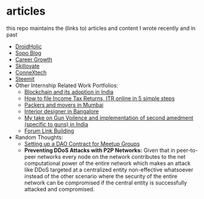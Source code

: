 # articles
this repo maintains the (links to) articles and content I wrote recently and in past

- [DroidHolic](http://droidholic.com/author/sambhavj)
- [Sopo Blog](http://sopo.io/blog)
- [Career Growth](http://crrgrowth.com/author/sambhav/)
- [Skillovate](https://www.skillovate.com/news-updates/author/Words-by-Sambhav-Jain)
- [ConneXtech](https://drive.google.com/folderview?id=1cjZTGF2XHtmE2xKczmGjpDv--hZf5dXD)
- [Steemit](https://steemit.com/@sambhav2612)
- Other Internship Related Work Portfolios:
  - [Blockchain and its adoption in India](https://docs.google.com/document/d/1Z9V9exMzfDWQ-s7EpaaRXYRbaM0w265HfSfw_k6S3Ik/edit?usp=sharing)
  - [How to file Income Tax Returns, ITR online in 5 simple steps](https://docs.google.com/document/d/12peqj1xgWWHIPk51o-dlj9AchF_utUvtPdqDCmvae0Q/edit?usp=sharing)
  - [Packers and movers in Mumbai](https://docs.google.com/document/d/1gVdE7AUBV4NNM1Ae54DolQoaQWvMNwNLxkHET8wWgnA/edit?usp=sharing)
  - [Interior designer in Bangalore](https://docs.google.com/document/d/1moYRla79RKHT3MhyX-SOzhTS_XAe1wRFvzVdWUvddqk/edit?usp=sharing)
  - [My take on Gun Voilence and implementation of second amedment (specific to guns) in India](https://docs.google.com/document/d/1uCWoHJ7Q2QX3f7eyrgfhN3n3NcdcLJ0xO4fsgEwDjm0/edit?usp=sharing)
  - [Forum Link Building](https://docs.google.com/document/d/1Fb6g5vK4iNC2tJoZn594LKHDpfffNrC5YeUoXbNerbE/edit?usp=sharing)
- Random Thoughts:
  - [Setting up a DAO Contract for Meetup Groups](https://rinkeby.kauri.io/article/4c6663db6812410e876b8c12c00dc400)
  - **Preventing DDoS Attacks with P2P Networks:** Given that in peer-to-peer networks every node on the network contributes to the net computational power of the entire network which makes an attack like DDoS targeted at a centralized entity non-effective whatsoever instead of the other scenario where the security of the entire network can be compromised if the central entity is successfully attacked and compromised.
